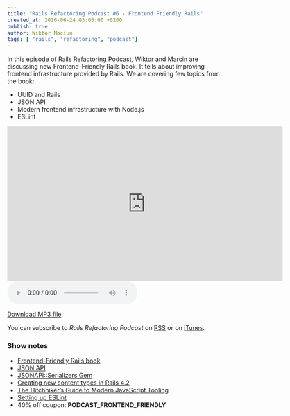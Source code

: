 ```yaml
---
title: "Rails Refactoring Podcast #6 - Frontend Friendly Rails"
created_at: 2016-06-24 03:05:00 +0200
publish: true
author: Wiktor Mociun
tags: [ "rails", "refactoring", "podcast"]
---
```


In this episode of Rails Refactoring Podcast, Wiktor and Marcin are discussing
new Frontend-Friendly Rails book. It tells about improving frontend
infrastructure provided by Rails. We are covering few topics from the book:

- UUID and Rails
- JSON API
- Modern frontend infrastructure with Node.js
- ESLint

<iframe width="635" height="357" src="https://www.youtube.com/embed/V7LYpA4PYNM?rel=0&amp;showinfo=0" frameborder="0" allowfullscreen></iframe>

<audio controls>
  <source id="mp3-source" src="https://rails-refactoring.com/podcast/rails-refactoring.com_06.mp3" type="audio/mpeg">
</audio>

[Download MP3 file](https://rails-refactoring.com/podcast/rails-refactoring.com_06.mp3).

You can subscribe to _Rails Refactoring Podcast_ on [RSS](http://rails-refactoring.com/podcast/rss.xml) or on [iTunes](https://itunes.apple.com/en/podcast/rails-refactoring-podcast/id943212549).

### Show notes

- [Frontend-Friendly Rails book](http://blog.arkency.com/frontend-friendly-rails/)
- [JSON API](http://jsonapi.org/)
- [JSONAPI::Serializers Gem](https://github.com/fotinakis/jsonapi-serializers)
- [Creating new content types in Rails 4.2](http://blog.arkency.com/2016/03/creating-new-content-types-in-rails-4-dot-2/)
- [The Hitchhiker’s Guide to Modern JavaScript Tooling](http://reactkungfu.com/2015/07/the-hitchhikers-guide-to-modern-javascript-tooling/)
- [Setting up ESLint](https://medium.com/planet-arkency/catch-mistakes-before-you-run-you-javascript-code-6e524c36f0c8)
- 40% off coupon: **PODCAST_FRONTEND_FRIENDLY**
